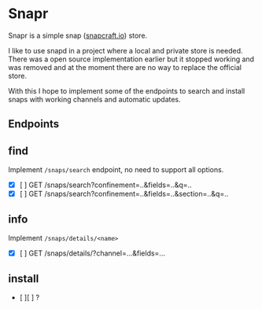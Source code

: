 # Snapr

Snapr is a simple snap ([snapcraft.io](http://snapcraft.io)) store.

I like to use snapd in a project where a local and private store is needed.
There was a open source implementation earlier but it stopped working and
was removed and at the moment there are no way to replace the official
store.

With this I hope to implement some of the endpoints to search and install
snaps with working channels and automatic updates.

## Endpoints

## find

Implement `/snaps/search` endpoint, no need to support all options.

* [x] [ ] GET /snaps/search?confinement=..&fields=..&q=..
* [x] [ ] GET /snaps/search?confinement=..&fields=..&section=..&q=..

## info

Implement `/snaps/details/<name>`

* [x] [ ] GET /snaps/details/<name>?channel=...&fields=...

## install

* [ ][ ] ?
